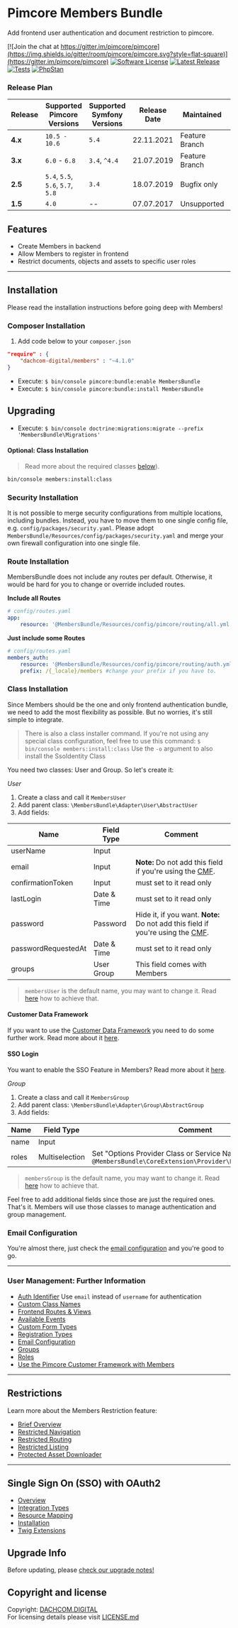 # Pimcore Members Bundle
Add frontend user authentication and document restriction to pimcore.

[![Join the chat at https://gitter.im/pimcore/pimcore](https://img.shields.io/gitter/room/pimcore/pimcore.svg?style=flat-square)](https://gitter.im/pimcore/pimcore)
[![Software License](https://img.shields.io/badge/license-GPLv3-brightgreen.svg?style=flat-square)](LICENSE.md)
[![Latest Release](https://img.shields.io/packagist/v/dachcom-digital/members.svg?style=flat-square)](https://packagist.org/packages/dachcom-digital/members)
[![Tests](https://img.shields.io/github/actions/workflow/status/dachcom-digital/pimcore-members/.github/workflows/codeception.yml?branch=master&style=flat-square&logo=github&label=codeception)](https://github.com/dachcom-digital/pimcore-members/actions?query=workflow%3ACodeception+branch%3Amaster)
[![PhpStan](https://img.shields.io/github/actions/workflow/status/dachcom-digital/pimcore-members/.github/workflows/php-stan.yml?branch=master&style=flat-square&logo=github&label=phpstan%20level%204)](https://github.com/dachcom-digital/pimcore-members/actions?query=workflow%3A"PHP+Stan"+branch%3Amaster)

### Release Plan

| Release | Supported Pimcore Versions        | Supported Symfony Versions | Release Date | Maintained     | Branch   |
|---------|-----------------------------------|----------------------------|--------------|----------------|----------|
| **4.x** | `10.5 - 10.6`                     | `5.4`                      | 22.11.2021   | Feature Branch | master   |
| **3.x** | `6.0` - `6.8`                     | `3.4`, `^4.4`              | 21.07.2019   | Feature Branch | 3.x      |
| **2.5** | `5.4`, `5.5`, `5.6`, `5.7`, `5.8` | `3.4`                      | 18.07.2019   | Bugfix only    | 2.5      |
| **1.5** | `4.0`                             | --                         | 07.07.2017   | Unsupported    | pimcore4 |

## Features
* Create Members in backend
* Allow Members to register in frontend
* Restrict documents, objects and assets to specific user roles

***

## Installation
Please read the installation instructions before going deep with Members!

### Composer Installation
1. Add code below to your `composer.json`    

```json
"require" : {
    "dachcom-digital/members" : "~4.1.0"
}
```

- Execute: `$ bin/console pimcore:bundle:enable MembersBundle`
- Execute: `$ bin/console pimcore:bundle:install MembersBundle`

## Upgrading
- Execute: `$ bin/console doctrine:migrations:migrate --prefix 'MembersBundle\Migrations'`

#### Optional: Class Installation
> Read more about the required classes [below](./README.md#class-installation)).

```bash
bin/console members:install:class
```

### Security Installation
It is not possible to merge security configurations from multiple locations, including bundles. Instead, you have to move them to
one single config file, e.g. `config/packages/security.yaml`. Please adopt `MembersBundle/Resources/config/packages/security.yaml`
and merge your own firewall configuration into one single file.

### Route Installation
MembersBundle does not include any routes per default. Otherwise, it would be hard for you to change or override included routes. 

**Include all Routes**
```yaml
# config/routes.yaml
app:
    resource: '@MembersBundle/Resources/config/pimcore/routing/all.yml'
```

**Just include some Routes**
```yaml
# config/routes.yaml
members_auth:
    resource: '@MembersBundle/Resources/config/pimcore/routing/auth.yml'
    prefix: /{_locale}/members #change your prefix if you have to.
```

### Class Installation
Since Members should be the one and only frontend authentication bundle, we need to add the most flexibility as possible.
But no worries, it's still simple to integrate.

> There is also a class installer command. If you're not using any special class configuration, feel free to use this command: `$ bin/console members:install:class`
> Use the `-o` argument to also install the SsoIdentity Class 

You need two classes: User and Group. So let's create it:

*User*  
1. Create a class and call it `MembersUser`
2. Add parent class: `\MembersBundle\Adapter\User\AbstractUser`
3. Add fields:

| Name | Field Type | Comment |
|---------------------|-------------|-------------------------------|
| userName | Input |  |
| email | Input |  **Note:** Do not add this field if you're using the [CMF](docs/20_ClassCustomization.md). |
| confirmationToken | Input | must set to it read only |
| lastLogin | Date & Time | must set to it read only |
| password | Password | Hide it, if you want. **Note:** Do not add this field if you're using the [CMF](docs/20_ClassCustomization.md). |
| passwordRequestedAt | Date & Time | must set to it read only |
| groups | User Group | This field comes with Members |

> `membersUser` is the default name, you may want to change it. Read [here](docs/20_ClassCustomization.md) how to achieve that.

#### Customer Data Framework
If you want to use the [Customer Data Framework](https://github.com/pimcore/customer-data-framework) you need to do some further work. Read more about it [here](docs/300_CustomerDataFw.md).

#### SSO Login
You want to enable the SSO Feature in Members? Read more about it [here](./docs/SSO/20_Installation.md).

*Group*  
1. Create a class and call it `MembersGroup`
2. Add parent class: `\MembersBundle\Adapter\Group\AbstractGroup`
3. Add fields:

| Name | Field Type | Comment |
|---------------------|-------------|-------------------------------|
| name | Input |  |
| roles | Multiselection | Set "Options Provider Class or Service Name" to `@MembersBundle\CoreExtension\Provider\RoleOptionsProvider` |

> `membersGroup` is the default name, you may want to change it. Read [here](docs/20_ClassCustomization.md) how to achieve that.

Feel free to add additional fields since those are just the required ones. That's it. Members will use those classes to manage authentication and group management.

### Email Configuration
You're almost there, just check the [email configuration](docs/70_EmailConfiguration.md) and you're good to go.

***

### User Management: Further Information
- [Auth Identifier](docs/10_AuthIdentifier.md) Use `email` instead of `username` for authentication
- [Custom Class Names](docs/20_ClassCustomization.md)
- [Frontend Routes & Views](docs/30_FrontendRoutes.md)
- [Available Events](docs/40_Events.md)
- [Custom Form Types](docs/50_CustomFormTypes.md)
- [Registration Types](docs/60_RegistrationTypes.md)
- [Email Configuration](docs/70_EmailConfiguration.md)
- [Groups](docs/80_Groups.md)
- [Roles](docs/90_Roles.md)
- [Use the Pimcore Customer Framework with Members](docs/300_CustomerDataFw.md)

***

## Restrictions
Learn more about the Members Restriction feature:

- [Brief Overview](docs/200_Restrictions.md)
- [Restricted Navigation](docs/210_RestrictedNavigation.md)
- [Restricted Routing](docs/220_RestrictedRouting.md)
- [Restricted Listing](docs/230_RestrictListing.md)
- [Protected Asset Downloader](docs/240_AssetProtection.md)

***

## Single Sign On (SSO) with OAuth2
- [Overview](./docs/SSO/10_Overview.md)
- [Integration Types](./docs/SSO/11_IntegrationTypes.md)
- [Resource Mapping](./docs/SSO/12_ResourceMapping.md)
- [Installation](./docs/SSO/20_Installation.md)
- [Twig Extensions](./docs/SSO/30_TwigExtensions.md)

## Upgrade Info
Before updating, please [check our upgrade notes!](UPGRADE.md)

## Copyright and license
Copyright: [DACHCOM.DIGITAL](http://dachcom-digital.ch)  
For licensing details please visit [LICENSE.md](LICENSE.md)  
